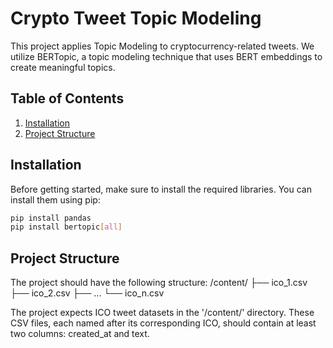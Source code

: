 # Crypto Tweet Topic Modeling

This project applies Topic Modeling to cryptocurrency-related tweets. We utilize BERTopic, a topic modeling technique that uses BERT embeddings to create meaningful topics.

## Table of Contents

1. [Installation](#installation)
2. [Project Structure](#project-structure)

## Installation

Before getting started, make sure to install the required libraries. You can install them using pip:

```bash
pip install pandas
pip install bertopic[all]
```
## Project Structure
The project should have the following structure:
/content/
├── ico_1.csv
├── ico_2.csv
├── ...
└── ico_n.csv

The project expects ICO tweet datasets in the '/content/' directory. These CSV files, each named after its corresponding ICO, should contain at least two columns: created_at and text.
